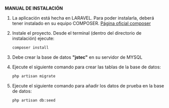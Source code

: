 **MANUAL DE INSTALACIÓN**

1. La aplicación está hecha en LARAVEL. Para poder instalarla, deberá tener instalado en su equipo COMPOSER. [Página oficial composer](https://getcomposer.org/download/)

2. Instale el proyecto. Desde el terminal (dentro del directorio de instalación) ejecute:

   ```bash
   composer install
   ```

3. Debe crear la base de datos **"jstec"** en su servidor de MYSQL

4. Ejecute el siguiente comando para crear las tablas de la base de datos:

   ```bash
   php artisan migrate
   ```

5. Ejecute el siguiente comando para añadir los datos de prueba en la base de datos:

   ```bash
   php artisan db:seed
   ```
